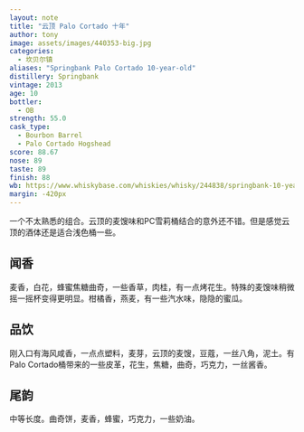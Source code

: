 ```yaml
---
layout: note
title: "云顶 Palo Cortado 十年"
author: tony
image: assets/images/440353-big.jpg
categories:
  - 坎贝尔镇
aliases: "Springbank Palo Cortado 10-year-old"
distillery: Springbank
vintage: 2013
age: 10
bottler:
  - OB
strength: 55.0
cask_type:
  - Bourbon Barrel
  - Palo Cortado Hogshead
score: 88.67
nose: 89
taste: 89
finish: 88
wb: https://www.whiskybase.com/whiskies/whisky/244838/springbank-10-year-old
margin: -420px
---
```

一个不太熟悉的组合。云顶的麦馊味和PC雪莉桶结合的意外还不错。但是感觉云顶的酒体还是适合浅色桶一些。
## 闻香
麦香，白花，蜂蜜焦糖曲奇，一些香草，肉桂，有一点烤花生。特殊的麦馊味稍微摇一摇杯变得更明显。柑橘香，燕麦，有一些汽水味，隐隐的蜜瓜。

## 品饮
刚入口有海风咸香，一点点塑料，麦芽，云顶的麦馊，豆蔻，一丝八角，泥土。有Palo Cortado桶带来的一些皮革，花生，焦糖，曲奇，巧克力，一丝酱香。

## 尾韵
中等长度。曲奇饼，麦香，蜂蜜，巧克力，一些奶油。

